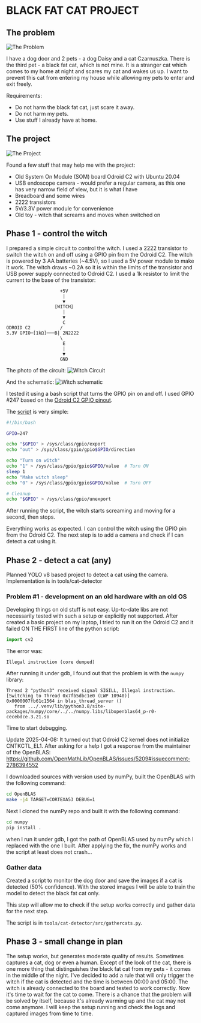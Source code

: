 # BLACK FAT CAT PROJECT

## The problem
![The Problem](doc/1-problem.png)

I have a dog door and 2 pets - a dog Daisy and a cat Czarnuszka. There is the third pet - a black fat cat, which is not mine. It is a stranger cat which comes to my home at night and scares my cat and wakes us up. I want to prevent this cat from entering my house while allowing my pets to enter and exit freely.

Requirements:
- Do not harm the black fat cat, just scare it away.
- Do not harm my pets.
- Use stuff I already have at home.

## The project
![The Project](doc/2-project.png)

Found a few stuff that may help me with the project:
- Old System On Module (SOM) board Odroid C2 with Ubuntu 20.04
- USB endoscope camera - would prefer a regular camera, as this one has very narrow field of view, but it is what I have
- Breadboard and some wires
- 2222 transistors
- 5V/3.3V power module for convenience
- Old toy - witch that screams and moves when switched on

## Phase 1 - control the witch

I prepared a simple circuit to control the witch. I used a 2222 transistor to switch the witch on and off using a GPIO pin from the Odroid C2. The witch is powered by 3 AA batteries (~4.5V), so I used a 5V power module to make it work. The witch draws ~0.2A so it is within the limits of the transistor and USB power supply connected to Odroid C2. I used a 1k resistor to limit the current to the base of the transistor:

```
                    +5V
                     |
                     ▼
                  [WITCH]
                     |
                     ▼
                     C
ODROID C2           /
3.3V GPIO─[1kΩ]───B| 2N2222
                    \
                     E
                     |
                     ▼
                    GND
```

The photo of the circuit:
![Witch Circuit](doc/3-witch-setup.jpg)

And the schematic:
![Witch schematic](doc/3-witch-schematic.png)

I tested it using a bash script that turns the GPIO pin on and off. I used GPIO #247 based on the [Odroid C2 GPIO pinout](doc/3-c2-pins.png).

The [script](tools/trigger-witch.sh) is very simple:
```bash
#!/bin/bash

GPIO=247

echo "$GPIO" > /sys/class/gpio/export
echo "out" > /sys/class/gpio/gpio$GPIO/direction

echo "Turn on witch"
echo "1" > /sys/class/gpio/gpio$GPIO/value  # Turn ON
sleep 1
echo "Make witch sleep"
echo "0" > /sys/class/gpio/gpio$GPIO/value  # Turn OFF

# Cleanup
echo "$GPIO" > /sys/class/gpio/unexport
```

After running the script, the witch starts screaming and moving for a second, then stops.

Everything works as expected. I can control the witch using the GPIO pin from the Odroid C2. The next step is to add a camera and check if I can detect a cat using it.

## Phase 2 - detect a cat (any)

Planned YOLO v8 based project to detect a cat using the camera.
Implementation is in tools/cat-detector

### Problem #1 - development on an old hardware with an old OS

Developing things on old stuff is not easy. Up-to-date libs are not necessarily tested with such a setup or explicitly not supported. After created a basic project on my laptop, I tried to run it on the Odroid C2 and it failed ON THE FIRST line of the python script:
```python
import cv2
```
The error was:
```
Illegal instruction (core dumped)
```
After running it under gdb, I found out that the problem is with the `numpy` library:

```
Thread 2 "python3" received signal SIGILL, Illegal instruction.
[Switching to Thread 0x7fb5dbc1e0 (LWP 10940)]
0x0000007fb61c1564 in blas_thread_server ()
   from .../.venv/lib/python3.8/site-packages/numpy/core/../../numpy.libs/libopenblas64_p-r0-cecebdce.3.21.so
```

 Time to start debugging.

 Update 2025-04-08:
 It turned out that Odroid C2 kernel does not initialize CNTKCTL_EL1. After asking for a help I got a response from the maintainer of the OpenBLAS:
https://github.com/OpenMathLib/OpenBLAS/issues/5209#issuecomment-2786394552

I downloaded sources with version used by numPy, built the OpenBLAS with the following command:
```bash
cd OpenBLAS
make -j4 TARGET=CORTEXA53 DEBUG=1
```
Next I cloned the numPy repo and built it with the following command:
```bash
cd numpy
pip install .
```

when I run it under gdb, I got the path of OpenBLAS used by numPy which I replaced with the one I built.
After applying the fix, the numPy works and the script at least does not crash...

### Gather data

Created a script to monitor the dog door and save the images if a cat is detected (50% confidence). With the stored images I will be able to train the model to detect the black fat cat only.

This step will allow me to check if the setup works correctly and gather data for the next step.

The script is in `tools/cat-detector/src/gathercats.py`.

## Phase 3 - small change in plan

The setup works, but generates moderate quality of results. Sometimes captures a cat, dog or even a human. Except of the look of the cat, there is one more thing that distinguishes the black fat cat from my pets - it comes in the middle of the night. I've decided to add a rule that will only trigger the witch if the cat is detected and the time is between 00:00 and 05:00. The witch is already connected to the board and tested to work correctly. Now it's time to wait for the cat to come. There is a chance that the problem will be solved by itself, because it's already warming up and the cat may not come anymore. I will keep the setup running and check the logs and captured images from time to time.